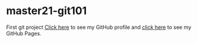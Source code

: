 # master21-git101
First git project
[Click here](https://github.com/jennifer-carey) to see my GitHub profile and [click here](https://jennifer-carey.github.io/) to see my GitHub Pages.